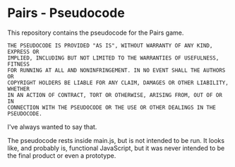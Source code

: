 # Pairs - Pseudocode

This repository contains the pseudocode for the Pairs game.

```plaintext
THE PSEUDOCODE IS PROVIDED "AS IS", WITHOUT WARRANTY OF ANY KIND, EXPRESS OR 
IMPLIED, INCLUDING BUT NOT LIMITED TO THE WARRANTIES OF USEFULNESS, FITNESS
FOR RUNNING AT ALL AND NONINFRINGEMENT. IN NO EVENT SHALL THE AUTHORS OR
COPYRIGHT HOLDERS BE LIABLE FOR ANY CLAIM, DAMAGES OR OTHER LIABILITY, WHETHER
IN AN ACTION OF CONTRACT, TORT OR OTHERWISE, ARISING FROM, OUT OF OR IN
CONNECTION WITH THE PSEUDOCODE OR THE USE OR OTHER DEALINGS IN THE PSEUDOCODE.
```

I've always wanted to say that.

The pseudocode rests inside main.js, but is not intended to be run.
It looks like, and probably is, functional JavaScript, but it was never intended
to be the final product or even a prototype.
